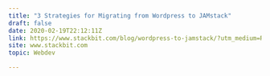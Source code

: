 ```yaml
---
title: "3 Strategies for Migrating from Wordpress to JAMstack"
draft: false
date: 2020-02-19T22:12:11Z
link: https://www.stackbit.com/blog/wordpress-to-jamstack/?utm_medium=RSS&utm_source=hune
site: www.stackbit.com
topic: Webdev  

---
```

